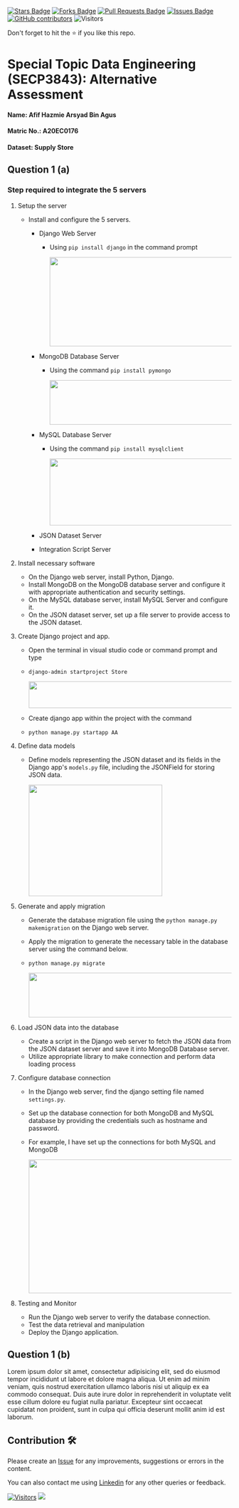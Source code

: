 <a href="https://github.com/drshahizan/SECP3843/stargazers"><img src="https://img.shields.io/github/stars/drshahizan/SECP3843" alt="Stars Badge"/></a>
<a href="https://github.com/drshahizan/SECP3843/network/members"><img src="https://img.shields.io/github/forks/drshahizan/SECP3843" alt="Forks Badge"/></a>
<a href="https://github.com/drshahizan/SECP3843/pulls"><img src="https://img.shields.io/github/issues-pr/drshahizan/SECP3843" alt="Pull Requests Badge"/></a>
<a href="https://github.com/drshahizan/SECP3843/issues"><img src="https://img.shields.io/github/issues/drshahizan/SECP3843" alt="Issues Badge"/></a>
<a href="https://github.com/drshahizan/SECP3843/graphs/contributors"><img alt="GitHub contributors" src="https://img.shields.io/github/contributors/drshahizan/SECP3843?color=2b9348"></a>
![Visitors](https://api.visitorbadge.io/api/visitors?path=https%3A%2F%2Fgithub.com%2Fdrshahizan%2FSECP3843&labelColor=%23d9e3f0&countColor=%23697689&style=flat)


Don't forget to hit the :star: if you like this repo.

# Special Topic Data Engineering (SECP3843): Alternative Assessment

#### Name: Afif Hazmie Arsyad Bin Agus
#### Matric No.: A20EC0176
#### Dataset: Supply Store

## Question 1 (a)
### Step required to integrate the 5 servers
1. Setup the server
   - Install and configure the 5 servers.
     - Django Web Server
       - Using `pip install django` in the command prompt
         
          <img src="https://github.com/drshahizan/SECP3843/blob/main/submission/AfifHazmie/question1/files/images/AA1.jpg" style="width: 700px; height: 200px;">
       
     - MongoDB Database Server
       - Using the command `pip install pymongo`
         
         <img src="https://github.com/drshahizan/SECP3843/blob/main/submission/AfifHazmie/question1/files/images/AA3.jpg" style="width: 700px; height: 100px;">
         
     - MySQL Database Server
       - Using the command `pip install mysqlclient`
         
         <img src="https://github.com/drshahizan/SECP3843/blob/main/submission/AfifHazmie/question1/files/images/AA2.jpg" style="width: 550px; height: 150px;">
         
     - JSON Dataset Server
     - Integration Script Server
       
2. Install necessary software
   - On the Django web server, install Python, Django.
   - Install MongoDB on the MongoDB database server and configure it with appropriate authentication and security settings.
   - On the MySQL database server, install MySQL Server and configure it.
   - On the JSON dataset server, set up a file server to provide access to the JSON dataset.
     
3. Create Django project and app.
   - Open the terminal in visual studio code or command prompt and type
   - `django-admin startproject Store`
     
     <img src="https://github.com/drshahizan/SECP3843/blob/main/submission/AfifHazmie/question1/files/images/AA4.jpg" style="width: 600px; height: 60px;">
     
   - Create django app within the project with the command
   - `python manage.py startapp AA`
  
4. Define data models
   - Define models representing the JSON dataset and its fields in the Django app's `models.py` file, including the JSONField for storing JSON data.
     
     <img src="https://github.com/drshahizan/SECP3843/blob/main/submission/AfifHazmie/question1/files/images/AA5.jpg" style="width: 300px; height: 250px;">
     
5. Generate and apply migration
   - Generate the database migration file using the `python manage.py makemigration` on the Django web server.
   - Apply the migration to generate the necessary table in the database server using the command below.
   - `python manage.py migrate`

      <img src="https://github.com/drshahizan/SECP3843/blob/main/submission/AfifHazmie/question1/files/images/AA6.jpg" style="width: 700px; height: 100px;">
   
6. Load JSON data into the database
   - Create a script in the Django web server to fetch the JSON data from the JSON dataset server and save it into MongoDB Database server.
   - Utilize appropriate library to make connection and perform data loading process
     
7. Configure database connection
   - In the Django web server, find the django setting file named `settings.py`.
   - Set up the database connection for both MongoDB and MySQL database by providing the credentials such as hostname and password.
   - For example, I have set up the connections for both MySQL and MongoDB 

      <img src="https://github.com/drshahizan/SECP3843/blob/main/submission/AfifHazmie/question1/files/images/AA7.jpg" style="width: 650px; height: 300px;">
     
8. Testing and Monitor
   - Run the Django web server to verify the database connection.
   - Test the data retrieval and manipulation
   - Deploy the Django application.

## Question 1 (b)
Lorem ipsum dolor sit amet, consectetur adipisicing elit, sed do eiusmod tempor incididunt ut labore et dolore magna aliqua. Ut enim ad minim veniam, quis nostrud exercitation ullamco laboris nisi ut aliquip ex ea commodo consequat. Duis aute irure dolor in reprehenderit in voluptate velit esse cillum dolore eu fugiat nulla pariatur. Excepteur sint occaecat cupidatat non proident, sunt in culpa qui officia deserunt mollit anim id est laborum.





## Contribution 🛠️
Please create an [Issue](https://github.com/drshahizan/special-topic-data-engineering/issues) for any improvements, suggestions or errors in the content.

You can also contact me using [Linkedin](https://www.linkedin.com/in/drshahizan/) for any other queries or feedback.

[![Visitors](https://api.visitorbadge.io/api/visitors?path=https%3A%2F%2Fgithub.com%2Fdrshahizan&labelColor=%23697689&countColor=%23555555&style=plastic)](https://visitorbadge.io/status?path=https%3A%2F%2Fgithub.com%2Fdrshahizan)
![](https://hit.yhype.me/github/profile?user_id=81284918)


